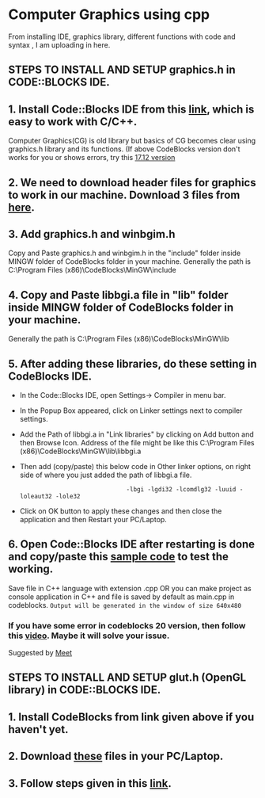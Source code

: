 # Computer Graphics using cpp
From installing IDE, graphics library, different functions with code and syntax , I am uploading in here.

## STEPS TO INSTALL AND SETUP graphics.h in CODE::BLOCKS IDE.
## 1. Install Code::Blocks IDE from this [link](https://sourceforge.net/projects/codeblocks/files/latest/download), which is easy to work with C/C++.
Computer Graphics(CG) is old library but basics of CG becomes clear using graphics.h library and its functions. (If above CodeBlocks version don't works for you or shows errors, try this [17.12 version](https://sourceforge.net/projects/codeblocks/files/Binaries/17.12/Windows/codeblocks-17.12mingw-setup.exe/download)

## 2. We need to download header files for graphics to work in our machine. Download 3 files from [here](https://github.com/chawlajay/computer_graphics_cpp/tree/main/graphics_library).

## 3. Add graphics.h and winbgim.h
Copy and Paste graphics.h and winbgim.h in the "include" folder inside MINGW folder of CodeBlocks folder in your machine. Generally the path is C:\Program Files (x86)\CodeBlocks\MinGW\include

## 4. Copy and Paste libbgi.a file in "lib" folder inside MINGW folder of CodeBlocks folder in your machine.
Generally the path is C:\Program Files (x86)\CodeBlocks\MinGW\lib 

## 5. After adding these libraries, do these setting in CodeBlocks IDE.
* In the Code::Blocks IDE, open Settings-> Compiler in menu bar.
* In the Popup Box appeared, click on Linker settings next to compiler settings.
* Add the Path of libbgi.a in "Link libraries" by clicking on Add button and then Browse Icon. Address of the file might be like this C:\Program Files (x86)\CodeBlocks\MinGW\lib\libbgi.a
* Then add (copy/paste) this below code in Other linker options, on right side of where you just added the path of libbgi.a file.
                                    
                                    -lbgi -lgdi32 -lcomdlg32 -luuid -loleaut32 -lole32
* Click on OK button to apply these changes and then close the application and then Restart your PC/Laptop.

## 6. Open Code::Blocks IDE after restarting is done and copy/paste this [sample code](https://github.com/chawlajay/computer_graphics_cpp/blob/main/sample_code.cpp) to test the working.
Save file in C++ language with extension .cpp OR you can make project as console application in C++ and file is saved by default as main.cpp in codeblocks.
	`Output will be generated in the window of size 640x480`

### If you have some error in codeblocks 20 version, then follow this [video](https://www.youtube.com/watch?v=VEkAj-xVTKQ&feature=youtu.be). Maybe it will solve your issue.
Suggested by [Meet](https://github.com/meet-soni5720)

## STEPS TO INSTALL AND SETUP glut.h (OpenGL library) in CODE::BLOCKS IDE.

## 1. Install CodeBlocks from link given above if you haven't yet.
## 2. Download [these](https://github.com/chawlajay/computer_graphics_cpp/tree/main/openGL_library_files) files in your PC/Laptop.
## 3. Follow steps given in this [link](http://www.sci.brooklyn.cuny.edu/~goetz/codeblocks/glut/).


